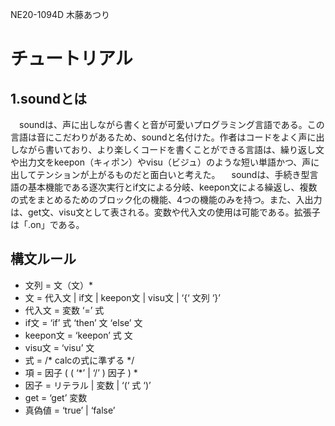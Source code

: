 NE20-1094D 木藤あつり

# チュートリアル
## 1.soundとは
　soundは、声に出しながら書くと音が可愛いプログラミング言語である。この言語は音にこだわりがあるため、soundと名付けた。作者はコードをよく声に出しながら書いており、より楽しくコードを書くことができる言語は、繰り返し文や出力文をkeepon（キィポン）やvisu（ビジュ）のような短い単語かつ、声に出してテンションが上がるものだと面白いと考えた。
　soundは、手続き型言語の基本機能である逐次実行とif文による分岐、keepon文による繰返し、複数の式をまとめるためのブロック化の機能、4つの機能のみを持つ。また、入出力は、get文、visu文として表される。変数や代入文の使用は可能である。拡張子は「.on」である。


## 構文ルール
- 文列 = 文（文）*
- 文 = 代入文 | if文 | keepon文 | visu文 | ‘{‘ 文列 ‘}’
- 代入文 = 変数 ‘=’ 式
- if文 = ‘if’ 式 ‘then’ 文 ‘else’ 文
- keepon文 = ‘keepon’ 式 文
- visu文 = ‘visu’ 文
- 式 = /* calcの式に準ずる */
- 項 = 因子 ( ( ‘*’ | ‘/’ ) 因子 ) *
- 因子 = リテラル | 変数 | ‘(‘ 式 ‘)’
- get = ‘get’ 変数
- 真偽値 = ‘true’ | ‘false’
